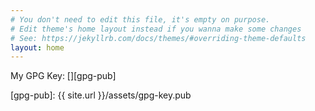 ```yaml
---
# You don't need to edit this file, it's empty on purpose.
# Edit theme's home layout instead if you wanna make some changes
# See: https://jekyllrb.com/docs/themes/#overriding-theme-defaults
layout: home
---
```

<link rel="stylesheet"
      href="https://maxcdn.bootstrapcdn.com/font-awesome/4.7.0/css/font-awesome.min.css">

My GPG Key: [<i class='fa fa-key'></i>][gpg-pub]


[gpg-pub]: {{ site.url }}/assets/gpg-key.pub
